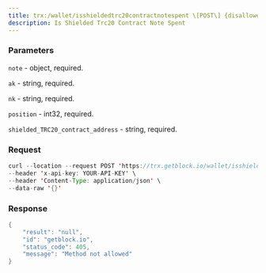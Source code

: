 ```yaml
---
title: trx:/wallet/isshieldedtrc20contractnotespent \[POST\] {disallowed}
description: Is Shielded Trc20 Contract Note Spent
---
```


### Parameters


`note` - object, required.

`ak` - string, required.

`nk` - string, required.

`position` - int32, required.

`shielded_TRC20_contract_address` - string, required.

### Request

``` java
curl --location --request POST 'https://trx.getblock.io/wallet/isshieldedtrc20contractnotespent' \
--header 'x-api-key: YOUR-API-KEY' \
--header 'Content-Type: application/json' \
--data-raw '{}'
```

###  Response

``` java
{
    "result": "null",
    "id": "getblock.io",
    "status_code": 405,
    "message": "Method not allowed"
}
```

